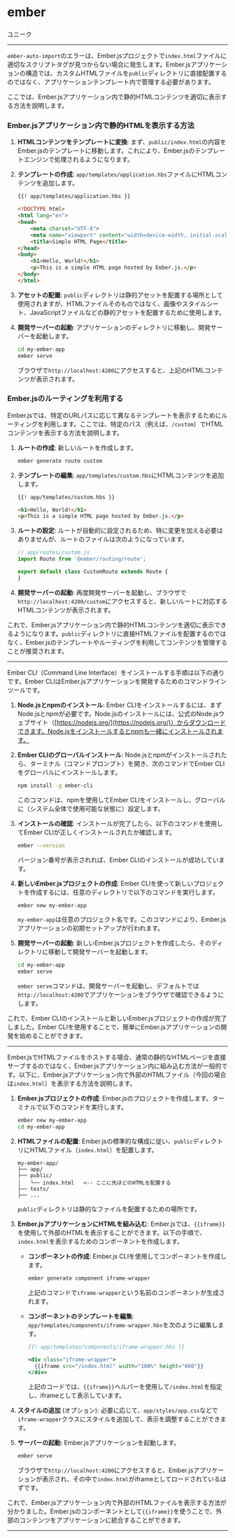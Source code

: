 ###
# ember
###

ユニーク

---

`ember-auto-import`のエラーは、Ember.jsプロジェクトで`index.html`ファイルに適切なスクリプトタグが見つからない場合に発生します。Ember.jsアプリケーションの構造では、カスタムHTMLファイルを`public`ディレクトリに直接配置するのではなく、アプリケーションテンプレート内で管理する必要があります。

ここでは、Ember.jsアプリケーション内で静的HTMLコンテンツを適切に表示する方法を説明します。

### Ember.jsアプリケーション内で静的HTMLを表示する方法

1. **HTMLコンテンツをテンプレートに変換**:
   まず、`public/index.html`の内容をEmber.jsのテンプレートに移動します。これにより、Ember.jsのテンプレートエンジンで処理されるようになります。

2. **テンプレートの作成**:
   `app/templates/application.hbs`ファイルにHTMLコンテンツを追加します。

   ```html
   {{! app/templates/application.hbs }}

   <!DOCTYPE html>
   <html lang="en">
   <head>
       <meta charset="UTF-8">
       <meta name="viewport" content="width=device-width, initial-scale=1.0">
       <title>Simple HTML Page</title>
   </head>
   <body>
       <h1>Hello, World!</h1>
       <p>This is a simple HTML page hosted by Ember.js.</p>
   </body>
   </html>
   ```

3. **アセットの配置**:
   `public`ディレクトリは静的アセットを配置する場所として使用されますが、HTMLファイルそのものではなく、画像やスタイルシート、JavaScriptファイルなどの静的アセットを配置するために使用します。

4. **開発サーバーの起動**:
   アプリケーションのディレクトリに移動し、開発サーバーを起動します。

   ```bash
   cd my-ember-app
   ember serve
   ```

   ブラウザで`http://localhost:4200`にアクセスすると、上記のHTMLコンテンツが表示されます。

### Ember.jsのルーティングを利用する

Ember.jsでは、特定のURLパスに応じて異なるテンプレートを表示するためにルーティングを利用します。ここでは、特定のパス（例えば、`/custom`）でHTMLコンテンツを表示する方法を説明します。

1. **ルートの作成**:
   新しいルートを作成します。

   ```bash
   ember generate route custom
   ```

2. **テンプレートの編集**:
   `app/templates/custom.hbs`にHTMLコンテンツを追加します。

   ```html
   {{! app/templates/custom.hbs }}

   <h1>Hello, World!</h1>
   <p>This is a simple HTML page hosted by Ember.js.</p>
   ```

3. **ルートの設定**:
   ルートが自動的に設定されるため、特に変更を加える必要はありませんが、ルートのファイルは次のようになっています。

   ```javascript
   // app/routes/custom.js
   import Route from '@ember/routing/route';

   export default class CustomRoute extends Route {
   }
   ```

4. **開発サーバーの起動**:
   再度開発サーバーを起動し、ブラウザで`http://localhost:4200/custom`にアクセスすると、新しいルートに対応するHTMLコンテンツが表示されます。

これで、Ember.jsアプリケーション内で静的HTMLコンテンツを適切に表示できるようになります。`public`ディレクトリに直接HTMLファイルを配置するのではなく、Ember.jsのテンプレートやルーティングを利用してコンテンツを管理することが推奨されます。

---

Ember CLI（Command Line Interface）をインストールする手順は以下の通りです。Ember CLIはEmber.jsアプリケーションを開発するためのコマンドラインツールです。

1. **Node.jsとnpmのインストール**:
   Ember CLIをインストールするには、まずNode.jsとnpmが必要です。Node.jsのインストールには、公式のNode.jsウェブサイト（[https://nodejs.org/](https://nodejs.org/)）からダウンロードできます。Node.jsをインストールするとnpmも一緒にインストールされます。

2. **Ember CLIのグローバルインストール**:
   Node.jsとnpmがインストールされたら、ターミナル（コマンドプロンプト）を開き、次のコマンドでEmber CLIをグローバルにインストールします。

   ```bash
   npm install -g ember-cli
   ```

   このコマンドは、npmを使用してEmber CLIをインストールし、グローバルに（システム全体で使用可能な状態に）設定します。

3. **インストールの確認**:
   インストールが完了したら、以下のコマンドを使用してEmber CLIが正しくインストールされたか確認します。

   ```bash
   ember --version
   ```

   バージョン番号が表示されれば、Ember CLIのインストールが成功しています。

4. **新しいEmber.jsプロジェクトの作成**:
   Ember CLIを使って新しいプロジェクトを作成するには、任意のディレクトリで以下のコマンドを実行します。

   ```bash
   ember new my-ember-app
   ```

   `my-ember-app`は任意のプロジェクト名です。このコマンドにより、Ember.jsアプリケーションの初期セットアップが行われます。

5. **開発サーバーの起動**:
   新しいEmber.jsプロジェクトを作成したら、そのディレクトリに移動して開発サーバーを起動します。

   ```bash
   cd my-ember-app
   ember serve
   ```

   `ember serve`コマンドは、開発サーバーを起動し、デフォルトでは`http://localhost:4200`でアプリケーションをブラウザで確認できるようにします。

これで、Ember CLIのインストールと新しいEmber.jsプロジェクトの作成が完了しました。Ember CLIを使用することで、簡単にEmber.jsアプリケーションの開発を始めることができます。

---

Ember.jsでHTMLファイルをホストする場合、通常の静的なHTMLページを直接サーブするのではなく、Ember.jsアプリケーション内に組み込む方法が一般的です。以下に、Ember.jsアプリケーション内で外部のHTMLファイル（今回の場合は`index.html`）を表示する方法を説明します。

1. **Ember.jsプロジェクトの作成**:
   Ember.jsのプロジェクトを作成します。ターミナルで以下のコマンドを実行します。

   ```bash
   ember new my-ember-app
   cd my-ember-app
   ```

2. **HTMLファイルの配置**:
   Ember.jsの標準的な構成に従い、`public`ディレクトリにHTMLファイル（`index.html`）を配置します。

   ```plaintext
   my-ember-app/
   ├── app/
   ├── public/
   │   └── index.html   <-- ここに先ほどのHTMLを配置する
   ├── tests/
   ├── ...
   ```

   `public`ディレクトリは静的なファイルを配置するための場所です。

3. **Ember.jsアプリケーションにHTMLを組み込む**:
   Ember.jsでは、`{{iframe}}`を使用して外部のHTMLを表示することができます。以下の手順で、`index.html`を表示するためのコンポーネントを作成します。

   - **コンポーネントの作成**: Ember.js CLIを使用してコンポーネントを作成します。

     ```bash
     ember generate component iframe-wrapper
     ```

     上記のコマンドで`iframe-wrapper`という名前のコンポーネントが生成されます。

   - **コンポーネントのテンプレートを編集**: `app/templates/components/iframe-wrapper.hbs`を次のように編集します。

     ```handlebars
     {{! app/templates/components/iframe-wrapper.hbs }}

     <div class="iframe-wrapper">
       {{iframe src="/index.html" width="100%" height="600"}}
     </div>
     ```

     上記のコードでは、`{{iframe}}`ヘルパーを使用して`/index.html`を指定し、iframeとして表示しています。

4. **スタイルの追加** (オプション): 必要に応じて、`app/styles/app.css`などで`iframe-wrapper`クラスにスタイルを追加して、表示を調整することができます。

5. **サーバーの起動**:
   Ember.jsアプリケーションを起動します。

   ```bash
   ember serve
   ```

   ブラウザで`http://localhost:4200`にアクセスすると、Ember.jsアプリケーションが表示され、その中で`index.html`がiframeとしてロードされているはずです。

これで、Ember.jsアプリケーション内で外部のHTMLファイルを表示する方法が分かりました。Ember.jsのコンポーネントとして`{{iframe}}`を使うことで、外部のコンテンツをアプリケーションに統合することができます。

---

